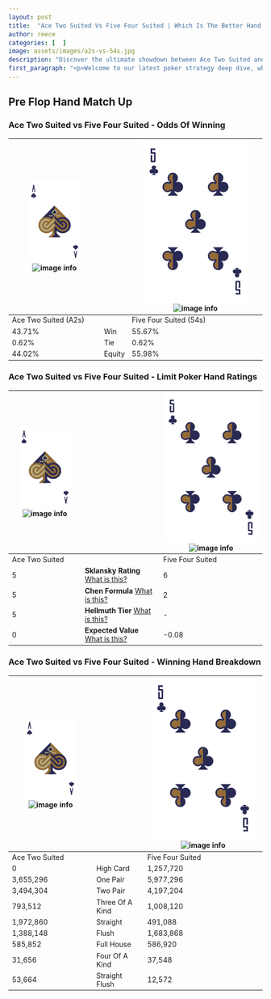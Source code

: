 ```yaml
---
layout: post
title:  "Ace Two Suited Vs Five Four Suited | Which Is The Better Hand In Poker? A Complete Guide"
author: reece
categories: [  ]
image: assets/images/a2s-vs-54s.jpg
description: "Discover the ultimate showdown between Ace Two Suited and Five Four Suited in poker! Uncover the odds, strategies, and scenarios where one hand triumphs over the other. Get ready to up your poker game with this thrilling analysis."
first_paragraph: "<p>Welcome to our latest poker strategy deep dive, where we're pitting two distinct hands against each other in a high-stakes showdown: Ace Two Suited vs Five Four Suited.</p><p>In the dynamic world of poker, every decision counts, and knowing which hand holds the upper hand is key to your success at the table.</p><p>In this article, we'll dissect these two hands, explore the scenarios where one dominates the other, and equip you with the knowledge to make strategic choices that can tip the odds in your favor.</p><p>Get ready to unravel the intriguing dynamics of these poker hands and elevate your game to new heights.</p>"
---
```




[comment]: # (sp0)

## Pre Flop Hand Match Up

<div class="table hand-ratings" markdown="1"> 



### Ace Two Suited vs Five Four Suited - Odds Of Winning


    
| ![image info](assets/images/hand1/A.png) ![image info](assets/images/hand1/2s.png) |  | ![image info](assets/images/hand2/5.png) ![image info](assets/images/hand2/4s.png) |
| -------- | -------- | -------- |
| Ace Two Suited (A2s) |  | Five Four Suited (54s) |
| 43.71% | Win | 55.67% |
| 0.62% | Tie | 0.62% |
| 44.02% | Equity | 55.98% |




[comment]: # (sp1)



### Ace Two Suited vs Five Four Suited - Limit Poker Hand Ratings


    
| ![image info](assets/images/hand1/A.png) ![image info](assets/images/hand1/2s.png) |  | ![image info](assets/images/hand2/5.png) ![image info](assets/images/hand2/4s.png) |
| -------- | -------- | -------- |
| Ace Two Suited |  | Five Four Suited |
| 5 | **Sklansky Rating** [What is this?](/sklansky-rating-explained) | 6 |
| 5 | **Chen Formula** [What is this?](/chen-formula-explained) | 2 |
| 5 | **Hellmuth Tier** [What is this?](/Hellmuth-tier-explained) | - |
| 0 | **Expected Value** [What is this?](/expected-value-explained) | -0.08 |




[comment]: # (sp2)



### Ace Two Suited vs Five Four Suited - Winning Hand Breakdown


    
| ![image info](assets/images/hand1/A.png) ![image info](assets/images/hand1/2s.png) |  | ![image info](assets/images/hand2/5.png) ![image info](assets/images/hand2/4s.png) |
| -------- | -------- | -------- |
| Ace Two Suited |  | Five Four Suited |
| 0 | High Card | 1,257,720 |
| 3,655,296 | One Pair | 5,977,296 |
| 3,494,304 | Two Pair | 4,197,204 |
| 793,512 | Three Of A Kind | 1,008,120 |
| 1,972,860 | Straight | 491,088 |
| 1,388,148 | Flush | 1,683,868 |
| 585,852 | Full House | 586,920 |
| 31,656 | Four Of A Kind | 37,548 |
| 53,664 | Straight Flush | 12,572 |




[comment]: # (sp3)



</div>

[comment]: # (sp4)



[comment]: # (sp5)

